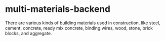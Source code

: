 # multi-materials-backend
There are various kinds of building materials used in construction, like steel, cement, concrete, ready mix concrete, binding wires, wood, stone, brick blocks, and aggregate.
